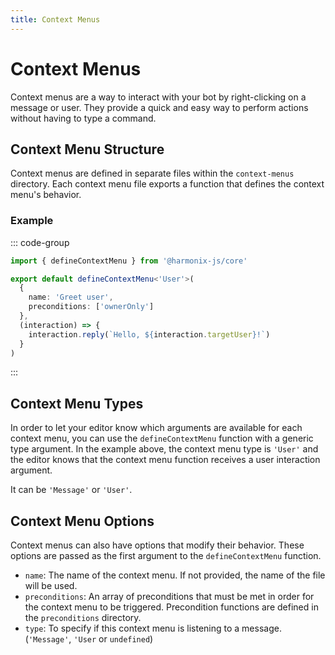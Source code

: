```yaml
---
title: Context Menus
---
```


# Context Menus

Context menus are a way to interact with your bot by right-clicking on a message or user. They provide a quick and easy way to perform actions without having to type a command.

## Context Menu Structure

Context menus are defined in separate files within the `context-menus` directory. Each context menu file exports a function that defines the context menu's behavior.

### Example

::: code-group

```ts [context-menus/greet-user.ts]
import { defineContextMenu } from '@harmonix-js/core'

export default defineContextMenu<'User'>(
  {
    name: 'Greet user',
    preconditions: ['ownerOnly']
  },
  (interaction) => {
    interaction.reply(`Hello, ${interaction.targetUser}!`)
  }
)
```

:::

## Context Menu Types

In order to let your editor know which arguments are available for each context menu, you can use the `defineContextMenu` function with a generic type argument. In the example above, the context menu type is `'User'` and the editor knows that the context menu function receives a user interaction argument.

It can be `'Message'` or `'User'`.

## Context Menu Options

Context menus can also have options that modify their behavior. These options are passed as the first argument to the `defineContextMenu` function.

- `name`: The name of the context menu. If not provided, the name of the file will be used.
- `preconditions`: An array of preconditions that must be met in order for the context menu to be triggered. Precondition functions are defined in the `preconditions` directory.
- `type`: To specify if this context menu is listening to a message. (`'Message'`, `'User` or `undefined`)
